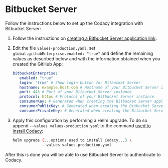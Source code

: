 # Bitbucket Server

Follow the instructions below to set up the Codacy integration with Bitbucket Server:

1.  Follow the instructions on [creating a Bitbucket Server application link](create-bitbucket-server-application-link.md).

2.  Edit the file `values-production.yaml`, set `global.githubEnterprise.enabled: "true"` and define the remaining values as described below and with the information obtained when you created the GitHub App:

    ```yaml
    bitbucketEnterprise:
       enabled: "true"
       login: "true" # Show login button for Bitbucket Server
       hostname: example.host.com # Hostname of your Bitbucket Server instance
       port: 443 # Port of your Bitbucket Server instance
       protocol: https # Protocol of your Bitbucket Server instance
       consumerKey: # Generated when creating the Bitbucket Server application link
       consumerPublicKey: # Generated when creating the Bitbucket Server application link
       consumerPrivateKey: # Generated when creating the Bitbucket Server application link
    ```

3.  Apply this configuration by performing a Helm upgrade. To do so append `--values values-production.yaml` to the command [used to install Codacy](../../index.md#2-installing-codacy):

    ```bash
    helm upgrade (...options used to install Codacy...) \
                 --values values-production.yaml
    ```

After this is done you will be able to use Bitbucket Server to authenticate to Codacy.
